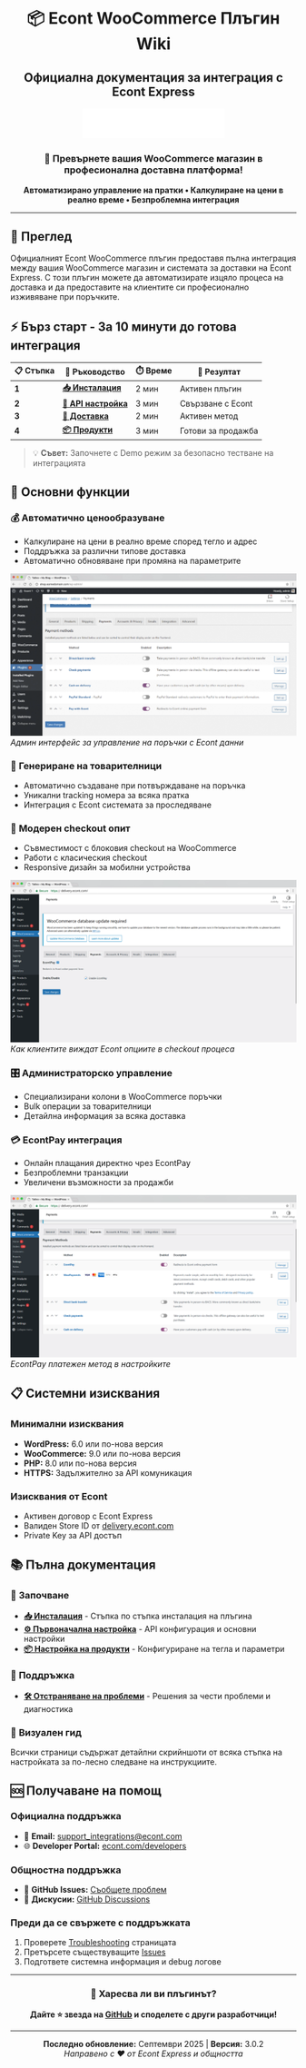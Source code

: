 <div align="center">

# 📦 Econt WooCommerce Плъгин Wiki
## Официална документация за интеграция с Econt Express

<div align="center" width="100%">
  <img src="https://raw.githubusercontent.com/econt/econt-woo-opc-plugin/main/public/images/econt-logo.svg" 
       width="250" 
       alt="Econt Logo" />
  </div>

### 🚀 Превърнете вашия WooCommerce магазин в професионална доставна платформа!

**Автоматизирано управление на пратки • Калкулиране на цени в реално време • Безпроблемна интеграция**

---

</div>

## 📖 Преглед

Официалният Econt WooCommerce плъгин предоставя пълна интеграция между вашия WooCommerce магазин и системата за доставки на Econt Express. С този плъгин можете да автоматизирате изцяло процеса на доставка и да предоставите на клиентите си професионално изживяване при поръчките.

## ⚡ Бърз старт - За 10 минути до готова интеграция

<div align="center">

| 📋 Стъпка | 📄 Ръководство | ⏱️ Време | 🎯 Резултат |
|-----------|----------------|----------|-------------|
| **1** | **[📥 Инсталация](Installation)** | 2 мин | Активен плъгин |
| **2** | **[🔑 API настройка](Initial-Setup)** | 3 мин | Свързване с Econt |
| **3** | **[🚚 Доставка](Initial-Setup#woocommerce-интеграция)** | 2 мин | Активен метод |
| **4** | **[📦 Продукти](Product-Configuration)** | 3 мин | Готови за продажба |

</div>

> 💡 **Съвет:** Започнете с Demo режим за безопасно тестване на интеграцията

## 🎯 Основни функции

### 💰 **Автоматично ценообразуване**
- Калкулиране на цени в реално време според тегло и адрес
- Поддръжка за различни типове доставка
- Автоматично обновяване при промяна на параметрите

![Admin Interface](https://raw.githubusercontent.com/econt/econt-woo-opc-plugin/main/extracted_images/screenshot_1_5.png)
*Админ интерфейс за управление на поръчки с Econt данни*

### 📄 **Генериране на товарителници**
- Автоматично създаване при потвърждаване на поръчка
- Уникални tracking номера за всяка пратка
- Интеграция с Econt системата за проследяване

### 🛒 **Модерен checkout опит**
- Съвместимост с блоковия checkout на WooCommerce
- Работи с класическия checkout
- Responsive дизайн за мобилни устройства

![Checkout Process](https://raw.githubusercontent.com/econt/econt-woo-opc-plugin/main/extracted_images/screenshot_1_12.png)
*Как клиентите виждат Econt опциите в checkout процеса*

### 🎛️ **Администраторско управление**
- Специализирани колони в WooCommerce поръчки
- Bulk операции за товарителници
- Детайлна информация за всяка доставка

### 💳 **EcontPay интеграция**
- Онлайн плащания директно чрез EcontPay
- Безпроблемни транзакции
- Увеличени възможности за продажби

![Payment Gateway](https://raw.githubusercontent.com/econt/econt-woo-opc-plugin/main/extracted_images/screenshot_1_13.png)
*EcontPay платежен метод в настройките*

## 📋 Системни изисквания

### Минимални изисквания
- **WordPress:** 6.0 или по-нова версия
- **WooCommerce:** 9.0 или по-нова версия  
- **PHP:** 8.0 или по-нова версия
- **HTTPS:** Задължително за API комуникация

### Изисквания от Econt
- Активен договор с Econt Express
- Валиден Store ID от [delivery.econt.com](https://delivery.econt.com/)
- Private Key за API достъп

## 📚 Пълна документация

### 🏁 **Започване**
- **[📥 Инсталация](Installation)** - Стъпка по стъпка инсталация на плъгина
- **[⚙️ Първоначална настройка](Initial-Setup)** - API конфигурация и основни настройки  
- **[📦 Настройка на продукти](Product-Configuration)** - Конфигуриране на тегла и параметри

### 🔧 **Поддръжка**
- **[🛠️ Отстраняване на проблеми](Troubleshooting)** - Решения за чести проблеми и диагностика

### 📸 **Визуален гид**
Всички страници съдържат детайлни скрийншоти от всяка стъпка на настройката за по-лесно следване на инструкциите.

## 🆘 Получаване на помощ

### Официална поддръжка
- 📧 **Email:** [support_integrations@econt.com](mailto:support_integrations@econt.com)
- 🌐 **Developer Portal:** [econt.com/developers](https://econt.com/developers/)

### Общностна поддръжка  
- 🐛 **GitHub Issues:** [Съобщете проблем](https://github.com/econt/econt-woo-opc-plugin/issues/new)
- 💬 **Дискусии:** [GitHub Discussions](https://github.com/econt/econt-woo-opc-plugin/discussions)

### Преди да се свържете с поддръжката
1. Проверете [Troubleshooting](Troubleshooting) страницата
2. Претърсете съществуващите [Issues](https://github.com/econt/econt-woo-opc-plugin/issues)
3. Подгответе системна информация и debug логове

---

<div align="center">

### 🌟 Харесва ли ви плъгинът?

**Дайте ⭐ звезда на [GitHub](https://github.com/econt/econt-woo-opc-plugin) и споделете с други разработчици!**

---

**Последно обновление:** Септември 2025 | **Версия:** 3.0.2  
*Направено с ❤️ от Econt Express и общността*

</div>